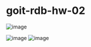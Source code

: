# goit-rdb-hw-02

![image](https://github.com/user-attachments/assets/008f1e83-4256-4fbe-b9c1-8c7e92f3b7fb)

![image](https://github.com/user-attachments/assets/ead0b3fe-abee-48d3-bd3d-34dce40ef5bc)
![image](https://github.com/user-attachments/assets/dbb055e1-2a33-45c3-8758-1a3d751137c6)

